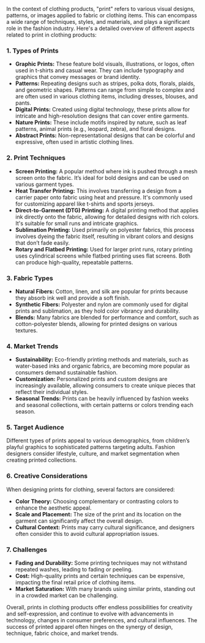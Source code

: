 In the context of clothing products, "print" refers to various visual designs, patterns, or images applied to fabric or clothing items. This can encompass a wide range of techniques, styles, and materials, and plays a significant role in the fashion industry. Here's a detailed overview of different aspects related to print in clothing products:

### 1. Types of Prints
- **Graphic Prints:** These feature bold visuals, illustrations, or logos, often used in t-shirts and casual wear. They can include typography and graphics that convey messages or brand identity.
- **Patterns:** Repeating designs such as stripes, polka dots, florals, plaids, and geometric shapes. Patterns can range from simple to complex and are often used in various clothing items, including dresses, blouses, and pants.
- **Digital Prints:** Created using digital technology, these prints allow for intricate and high-resolution designs that can cover entire garments.
- **Nature Prints:** These include motifs inspired by nature, such as leaf patterns, animal prints (e.g., leopard, zebra), and floral designs.
- **Abstract Prints:** Non-representational designs that can be colorful and expressive, often used in artistic clothing lines.

### 2. Print Techniques
- **Screen Printing:** A popular method where ink is pushed through a mesh screen onto the fabric. It’s ideal for bold designs and can be used on various garment types.
- **Heat Transfer Printing:** This involves transferring a design from a carrier paper onto fabric using heat and pressure. It's commonly used for customizing apparel like t-shirts and sports jerseys.
- **Direct-to-Garment (DTG) Printing:** A digital printing method that applies ink directly onto the fabric, allowing for detailed designs with rich colors. It's suitable for small runs and intricate graphics.
- **Sublimation Printing:** Used primarily on polyester fabrics, this process involves dyeing the fabric itself, resulting in vibrant colors and designs that don’t fade easily.
- **Rotary and Flatbed Printing:** Used for larger print runs, rotary printing uses cylindrical screens while flatbed printing uses flat screens. Both can produce high-quality, repeatable patterns.

### 3. Fabric Types
- **Natural Fibers:** Cotton, linen, and silk are popular for prints because they absorb ink well and provide a soft finish.
- **Synthetic Fibers:** Polyester and nylon are commonly used for digital prints and sublimation, as they hold color vibrancy and durability.
- **Blends:** Many fabrics are blended for performance and comfort, such as cotton-polyester blends, allowing for printed designs on various textures.

### 4. Market Trends
- **Sustainability:** Eco-friendly printing methods and materials, such as water-based inks and organic fabrics, are becoming more popular as consumers demand sustainable fashion.
- **Customization:** Personalized prints and custom designs are increasingly available, allowing consumers to create unique pieces that reflect their individual styles.
- **Seasonal Trends:** Prints can be heavily influenced by fashion weeks and seasonal collections, with certain patterns or colors trending each season.

### 5. Target Audience
Different types of prints appeal to various demographics, from children’s playful graphics to sophisticated patterns targeting adults. Fashion designers consider lifestyle, culture, and market segmentation when creating printed collections.

### 6. Creative Considerations
When designing prints for clothing, several factors are considered:
- **Color Theory:** Choosing complementary or contrasting colors to enhance the aesthetic appeal.
- **Scale and Placement:** The size of the print and its location on the garment can significantly affect the overall design.
- **Cultural Context:** Prints may carry cultural significance, and designers often consider this to avoid cultural appropriation issues.

### 7. Challenges
- **Fading and Durability:** Some printing techniques may not withstand repeated washes, leading to fading or peeling.
- **Cost:** High-quality prints and certain techniques can be expensive, impacting the final retail price of clothing items.
- **Market Saturation:** With many brands using similar prints, standing out in a crowded market can be challenging.

Overall, prints in clothing products offer endless possibilities for creativity and self-expression, and continue to evolve with advancements in technology, changes in consumer preferences, and cultural influences. The success of printed apparel often hinges on the synergy of design, technique, fabric choice, and market trends.
